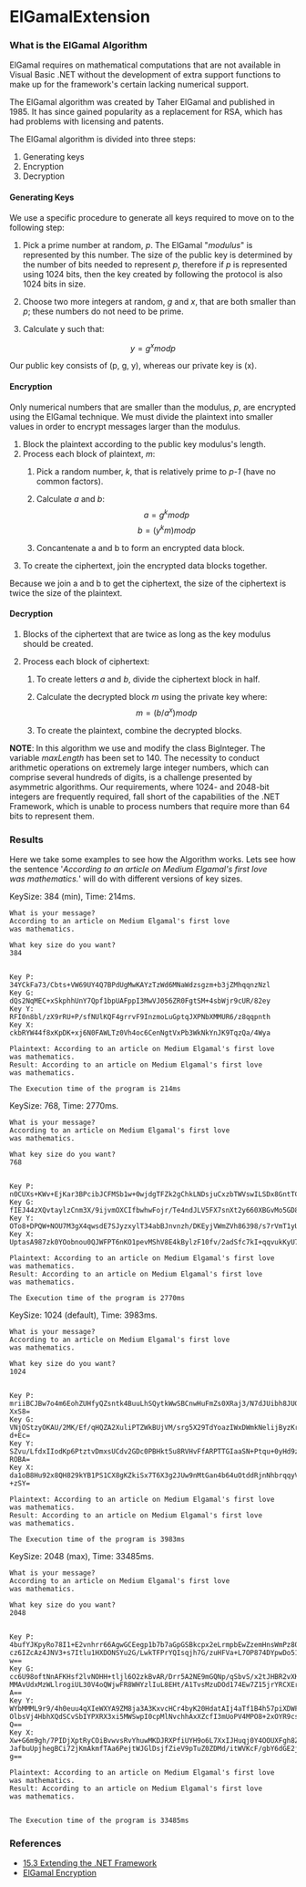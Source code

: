 # ElGamalExtension

### What is the ElGamal Algorithm

ElGamal requires on mathematical computations that are not available in Visual Basic .NET without the development of extra support functions to make up for the framework's certain lacking numerical support.

The ElGamal algorithm was created by Taher ElGamal and published in 1985. It has since gained popularity as a replacement for RSA, which has had problems with licensing and patents.

The ElGamal algorithm is divided into three steps:
1. Generating keys
2. Encryption
3. Decryption

#### Generating Keys

We use a specific procedure to generate all keys required to move on to the following step:

1. Pick a prime number at random, *p*. The ElGamal "*modulus*" is represented by this number. The size of the public key is determined by the number of bits needed to represent *p*, therefore if *p* is represented using 1024 bits, then the key created by following the protocol is also 1024 bits in size. 

2. Choose two more integers at random, *g* and *x*, that are both smaller than *p*; these numbers do not need to be prime.

3. Calculate y such that:

$$y = g^xmodp$$

Our public key consists of (p, g, y), whereas our private key is (x).

#### Encryption

Only numerical numbers that are smaller than the modulus, *p*, are encrypted using the ElGamal technique. We must divide the plaintext into smaller values in order to encrypt messages larger than the modulus.

1. Block the plaintext according to the public key modulus's length.
2. Process each block of plaintext, *m*:
	1. Pick a random number, *k*, that is relatively prime to *p-1* (have no common factors).

	2. Calculate *a* and *b*: $$a = g^kmodp$$ $$b = (y^km)modp$$ 
	3. Concantenate a and b to form an encrypted data block.
3. To create the ciphertext, join the encrypted data blocks together.

Because we join a and b to get the ciphertext, the size of the ciphertext is twice the size of the plaintext.

#### Decryption

1. Blocks of the ciphertext that are twice as long as the key modulus should be created.

2. Process each block of ciphertext:

	1. To create letters *a* and *b*, divide the ciphertext block in half.
	
	2. Calculate the decrypted block *m* using the private key where: $$m = (b/a^x)modp$$
	3. To create the plaintext, combine the decrypted blocks.

**NOTE**: In this algorithm we use and modify the class BigInteger. The variable *maxLength* has been set to 140. The necessity to conduct arithmetic operations on extremely large integer numbers, which can comprise several hundreds of digits, is a challenge presented by asymmetric algorithms. Our requirements, where 1024- and 2048-bit integers are frequently required, fall short of the capabilities of the .NET Framework, which is unable to process numbers that require more than 64 bits to represent them.

### Results

Here we take some examples to see how the Algorithm works. Lets see how the sentence '*According to an article on Medium Elgamal's first love was mathematics.*' will do with different versions of key sizes.

KeySize: 384 (min), Time: 214ms.
```
What is your message?
According to an article on Medium Elgamal's first love was mathematics.

What key size do you want?
384


Key P: 34YCkFa73/Cbts+VW69UY4Q7BPdUgMwKAYzTzWd6MNaWdzsgzm+b3jZMhqqnzNzl
Key G: dQs2NqMEC+xSkphhUnY7Qpf1bpUAFppI3MwVJ056ZR0FgtSM+4sbWjr9cUR/82ey
Key Y: RFI0n8bl/zX9rRU+P/sfNUlKQF4grrvF9InzmoLuGptqJXPNbXMMUR6/z8qqpnth
Key X: ckbRYW44f8xKpDK+xj6N0FAWLTz0Vh4oc6CenNgtVxPb3WkNkYnJK9TqzQa/4Wya

Plaintext: According to an article on Medium Elgamal's first love was mathematics.
Result: According to an article on Medium Elgamal's first love was mathematics.

The Execution time of the program is 214ms
```

KeySize: 768, Time: 2770ms.
```
What is your message?
According to an article on Medium Elgamal's first love was mathematics.

What key size do you want?
768


Key P: n0CUXs+KWv+EjKar3BPcibJCFMSb1w+0wjdgTFZk2gChkLNDsjuCxzbTWVswILSDx8GntTCuYTm/Hmlr7Ofpp6J91xXb8rQneOcEa2uBGbTY/1Z1u+vuLn4PwBm7VeeZ
Key G: fIEJ44zXQvtaylzCnm3X/9ijvmOXCIfbwhwFojr/Te4ndJLV5FX7snXt2y660XBGvMo5GD8BFyjXICO29KwxxGMDRnRAjpg/vhqzSGFCMUAJc6XdZsaGYnEFQSFZR7DF
Key Y: OTo8+DPQW+NOU7M3gX4qwsdE7SJyzxylT34abBJnvnzh/DKEyjVWmZVh86398/s7rVmT1yUVcKYACSdsI3CbzMkJSRIc/m9k5+8J6R+XQo8g+uNcliuof8SymV6+qaLk
Key X: UptasA987zk0YOobnou0QJWFPT6nKO1pevMShV8E4kBylzF10fv/2adSfc7kI+qqvukKyU7HX8vpvrZBoTvRJKxnH/59kDbztWeJCy2n5iZb3aoKi7KK9ORkcdG0GQZ4

Plaintext: According to an article on Medium Elgamal's first love was mathematics.
Result: According to an article on Medium Elgamal's first love was mathematics.

The Execution time of the program is 2770ms
```

KeySize: 1024 (default), Time: 3983ms.
```
What is your message?
According to an article on Medium Elgamal's first love was mathematics.

What key size do you want?
1024


Key P: mriiBCJBw7o4m6EohZUHfyQZsntk4BuuLhSQytkWwSBCnwHuFmZs0XRaj3/N7dJUibh8JUGloEKRZMi8OFHxkYWS+/X8sJPV82yojvwxBlcg2YCLhgL49yL8MTqu/lxJyLvjwzUu5wG/f8eeY/VJqyDDe9KlScv4fHX8Rm7
XxS8=
Key G: VNjOStzyOKAU/2MK/Ef/qHQZA2XuliPTZWkBUjVM/srg5X29TdYoazIWxDWmkNelijByzKraL+HdVlg0M9/KVCOz9eNk5YVw+Kwcc3lKZ8kWgR9KE6AenDyY1sR049nbGp4PzkgLbF2EozM4MdKXp2TaDcG4ySlhjUKFuJS
d+Ec=
Key Y: SZvu/LfdxIIodKp6PtztvDmxsUCdv2GDc0PBHkt5u8RVHvFfARPTTGIaaSN+Ptqu+0yHd9z3uD2POQdDWm4RamjdKfuF5xhbfMQaGyTsosdIGBaVMWn17YzBpFrEnq6buvZm+bmbA/R5CTPEoEImEgK9Tg67SwgEJHk0ysS
ROBA=
Key X: da1oB8Hu92x8QH829kYB1PS1CX8gKZkiSx7T6X3g2JUw9nMtGan4b64uOtddRjnNhbrqqyVmg8/WIGKGHo0PPSsLbC7IxxVS1UHMszIsG0vruq3pBU4tI7yX/XxDM22G29a+Sid5XHTdGm1fCXXYXiatcCPFfDh2nw4eC/7
+zSY=

Plaintext: According to an article on Medium Elgamal's first love was mathematics.
Result: According to an article on Medium Elgamal's first love was mathematics.

The Execution time of the program is 3983ms
```

KeySize: 2048 (max), Time: 33485ms.
```
What is your message?
According to an article on Medium Elgamal's first love was mathematics.

What key size do you want?
2048


Key P: 4bufYJKpyRo78I1+E2vnhrr66AgwGCEegp1b7b7aGpGSBkcpx2eLrmpbEwZzemHnsWmPz80pYcbTspcQl8Wg+woWbnRvXUMYRjTP5dl8aZWq+pG62wHIbBOVjOMMND6za/5Cl73GfGUa8mp+Oi0fLpvQhGU5g3/11nTPViW
cz6IZcAz4JNV3+s7Itlu1HXDONSYu2G/LwkTFPrYQIsqjh7G/zuHFVa+L7OP874DYpwDo517bBoc8KPptuAV34oLEKL8LnkVYQ24Dg42JA8Z4ojmgAsWJdjkQVjNFpCpwy7kmXX7tbuutun654Nxu0DAHFHC498EyWvtTAAza0AD9f
w==
Key G: cc6U98oftNnAFKHsf2lvNOHH+tljl6O2zkBvAR/Drr5A2NE9mGQNp/qSbvS/x2tJHBR2vXKf7h+I3iQgOz717JuUQuTcqoWMXWOABQnuIw+q8tsbXmfHegugjtEcImdrXjMfJX5/pVCZqgdhqVSvHRbHOv3z6Q4ZVAYmdmH
MMAvUdxMzWLlrogiUL30V4oQWjwFR8WHYzlIuL8EHt/A1TvsMzuDOd174Ew7Z15jrYRCXErx0IfjEqQyROdal8p+qs5sbHOk4WFCZ5rSvYlJOG52lzjV43FYEnuAUmgvoib0ybp08nEcvvsQ8c/2LsSQCMxtkMhfvD7XtQIVU6lLMo
A==
Key Y: WYbMMML9r9/4h0euu4qXIeWXYA9ZM8ja3A3KxvcHCr4byK20HdatAIj4aTf1B4h57piXDWFepTAlQDRvgDytKa62GnDtcNiIls3KWcqvdTkjvvCFJOAZxKB/soYp8dWp6lYOpuLgDzHcGAVSR+ZU3rUV/hHJlGpmypq45aP
OlbsVj4HbhXQdSCvSbIYPXRX3xi5MWSwpI0cpMlNvchhAxXZcfI3mUoPV4MPO8+2xOYR9csmr05hl4oo0pUIKr8AKGPRQkLqoo1Jgn3IXAMjOeQWZLxs2YEubBGDHhUnxEcctKIAwmrMyj2U1zf1iVpZquaPIJvu22DUbKo7zXCSp0
Q==
Key X: Xw+G6m9gh/7PIDjXptRyCOiBvwvsRvYhuwMKDJRXPfiUYH9o6L7XxIJHuqj0Y4OOUXFgh8ZRss1bCx18sQDaxddOWQlmDDI4yVlsJ09lMu2wQ+XoThlfQlbLkUMGb6d6CcBn9splZqszNUcQoDpLZUYew6zpM4QWhtuv3xu
JafbuUpjhegBCi72jKmAkmfTAa6PejtWJGlDsjfZieV9pTuZ0ZDMd/itWVKcF/gbY6dGE2jvK9AD81MAFN1qNZxH0Va4sMcJ9/5XyXHtHJsbmi7AzjABAdrJo8dryPu9pjNIyIXykEk+iM1asb3iq+iEgW7WeUP603n6uxF0snnE7W
g==

Plaintext: According to an article on Medium Elgamal's first love was mathematics.
Result: According to an article on Medium Elgamal's first love was mathematics.


The Execution time of the program is 33485ms
```

### References
- [15.3 Extending the .NET Framework](http://etutorials.org/Programming/Programming+.net+security/Part+III+.NET+Cryptography/Chapter+15.+Asymmetric+Encryption/15.3+Extending+the+.NET+Framework/)
- [ElGamal Encryption](https://en.wikipedia.org/wiki/ElGamal_encryption)

